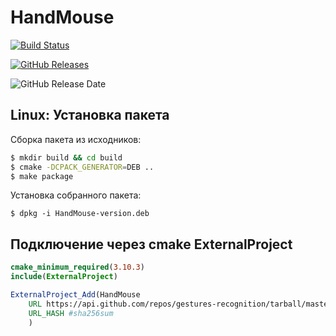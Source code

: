 # HandMouse

[![Build Status](https://travis-ci.com/cvlabmiet/gestures-recognition.svg?branch=master)](https://travis-ci.com/cvlabmiet/gestures-recognition)

[![GitHub Releases](https://img.shields.io/github/downloads/cvlabmiet/gestures-recognition/latest/total?style=plastic)](https://github.com/cvlabmiet/gestures-recognition/releases/latest)

![GitHub Release Date](https://img.shields.io/github/release-date/cvlabmiet/gestures-recognition)

## Linux: Установка пакета

Сборка пакета из исходников:

```sh
$ mkdir build && cd build
$ cmake -DCPACK_GENERATOR=DEB ..
$ make package
```

Установка собранного пакета:

```
$ dpkg -i HandMouse-version.deb
```

## Подключение через cmake ExternalProject

```cmake
cmake_minimum_required(3.10.3)
include(ExternalProject)

ExternalProject_Add(HandMouse
    URL https://api.github.com/repos/gestures-recognition/tarball/master
    URL_HASH #sha256sum
    )
```
